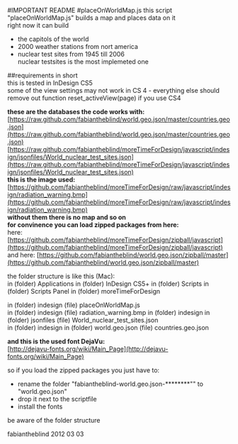 #IMPORTANT README
#placeOnWorldMap.js
this script "placeOnWorldMap.js" builds a map and places data on it  
right now it can build  
- the capitols of the world  
- 2000 weather stations from nort america  
- nuclear test sites from 1945 till 2006  
nuclear testsites is the most implemeted one  
  
##requirements in short  
this is tested in InDesign CS5  
some of the view settings may not work in CS 4 - everything else should  
remove out function reset_activeView(page) if you use CS4  

 **these are the databases the code works with:**  
[https://raw.github.com/fabiantheblind/world.geo.json/master/countries.geo.json](https://raw.github.com/fabiantheblind/world.geo.json/master/countries.geo.json)  
[https://raw.github.com/fabiantheblind/moreTimeForDesign/javascript/indesign/jsonfiles/World_nuclear_test_sites.json](https://raw.github.com/fabiantheblind/moreTimeForDesign/javascript/indesign/jsonfiles/World_nuclear_test_sites.json)  
**this is the image used:**  
[https://github.com/fabiantheblind/moreTimeForDesign/raw/javascript/indesign/radiation_warning.bmp](https://github.com/fabiantheblind/moreTimeForDesign/raw/javascript/indesign/radiation_warning.bmp)  
**without them there is no map and so on**  
**for convinence you can load zipped packages from here:**   
 here: [https://github.com/fabiantheblind/moreTimeForDesign/zipball/javascript](https://github.com/fabiantheblind/moreTimeForDesign/zipball/javascript)  
 and here: [https://github.com/fabiantheblind/world.geo.json/zipball/master](https://github.com/fabiantheblind/world.geo.json/zipball/master) 
     
the folder structure is like this (Mac):  
in (folder) Applications in (folder) InDesign CS5+ in (folder) Scripts in (folder) Scripts Panel in (folder) moreTimeForDesign  
      
in (folder) indesign (file) placeOnWorldMap.js  
in (folder) indesign (file) radiation_warning.bmp
in (folder) indesign in (folder) jsonfiles (file) World_nuclear_test_sites.json  
in (folder) indesign in (folder) world.geo.json (file) countries.geo.json  
  
**and this is the used font DejaVu:**  
[http://dejavu-fonts.org/wiki/Main_Page](http://dejavu-fonts.org/wiki/Main_Page)

so if you load the zipped packages you just have to:   
- rename the folder "fabiantheblind-world.geo.json-********"" to "world.geo.json"  
- drop it next to the scriptfile  
- install the fonts  
  
be aware of the folder structure  

fabiantheblind 2012 03 03  
